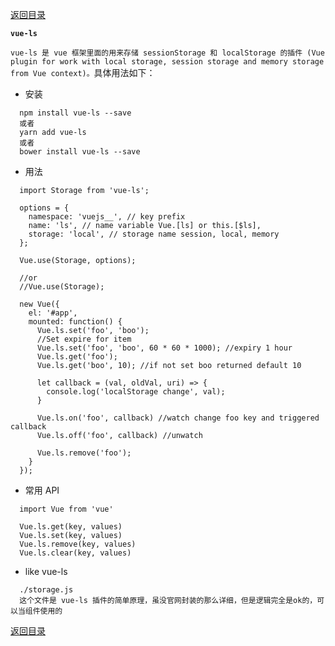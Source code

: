 [返回目录](../../vue框架常用知识点.md)

**` vue-ls `**

  `vue-ls 是 vue 框架里面的用来存储 sessionStorage 和 localStorage 的插件 (Vue plugin for work with local storage, session storage and memory storage from Vue context)。`具体用法如下：
  - 安装
  ```
    npm install vue-ls --save
    或者
    yarn add vue-ls
    或者
    bower install vue-ls --save
  ```
  - 用法
  ```
    import Storage from 'vue-ls';
 
    options = {
      namespace: 'vuejs__', // key prefix
      name: 'ls', // name variable Vue.[ls] or this.[$ls],
      storage: 'local', // storage name session, local, memory
    };
 
    Vue.use(Storage, options);
 
    //or
    //Vue.use(Storage);
 
    new Vue({
      el: '#app',
      mounted: function() {
        Vue.ls.set('foo', 'boo');
        //Set expire for item
        Vue.ls.set('foo', 'boo', 60 * 60 * 1000); //expiry 1 hour
        Vue.ls.get('foo');
        Vue.ls.get('boo', 10); //if not set boo returned default 10
        
        let callback = (val, oldVal, uri) => {
          console.log('localStorage change', val);
        } 
        
        Vue.ls.on('foo', callback) //watch change foo key and triggered callback
        Vue.ls.off('foo', callback) //unwatch
        
        Vue.ls.remove('foo');
      }
    });
  ```
  - 常用 API
  ```
    import Vue from 'vue'

    Vue.ls.get(key, values)
    Vue.ls.set(key, values)
    Vue.ls.remove(key, values)
    Vue.ls.clear(key, values)
  ```
  - like vue-ls
  ```
    ./storage.js
    这个文件是 vue-ls 插件的简单原理，虽没官网封装的那么详细，但是逻辑完全是ok的，可以当组件使用的
  ```

[返回目录](../../vue框架常用知识点.md)
